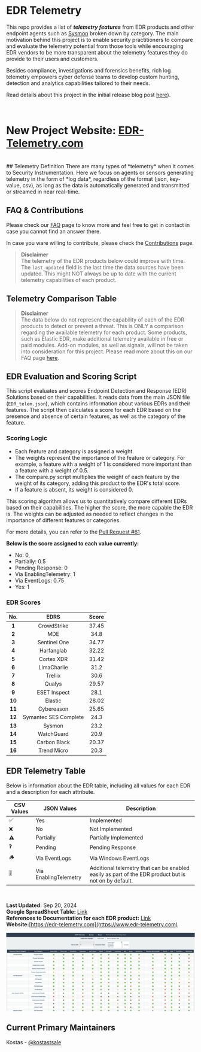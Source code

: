 # EDR Telemetry

This repo provides a list of _**telemetry features**_ from EDR products and other endpoint agents such as [Sysmon](https://learn.microsoft.com/en-us/sysinternals/downloads/sysmon) broken down by category. The main motivation behind this project is to enable security practitioners to compare and evaluate the telemetry potential from those tools while encouraging EDR vendors to be more transparent about the telemetry features they do provide to their users and customers.

Besides compliance, investigations and forensics benefits, rich log telemetry empowers cyber defense teams to develop custom hunting, detection and analytics capabilities tailored to their needs.

Read details about this project in the initial release blog post [here](https://detect.fyi/edr-telemetry-project-a-comprehensive-comparison-d5ed1745384b?sk=b5aade1de1afbabf687620a12aa7a581)). 

<br>

# New Project Website: [**EDR-Telemetry.com**](https://www.edr-telemetry.com)
<br>
## Telemetry Definition
There are many types of *telemetry* when it comes to Security Instrumentation. Here we focus on agents or sensors generating telemetry in the form of *log data*, regardless of the format (json, key-value, csv), as long as the data is automatically generated and transmitted or streamed in near real-time.

## FAQ & Contributions

Please check our [FAQ](https://github.com/tsale/EDR-Telemetry/wiki/FAQ) page to know more and feel free to get in contact in case you cannot find an answer there.

In case you ware willing to contribute, please check the [Contributions](https://github.com/tsale/EDR-Telemetry/wiki#contribution-guidelines) page.

>**Disclaimer**\
The telemetry of the EDR products below could improve with time. The `last_updated` field is the last time the data sources have been updated. This might NOT always be up to date with the current telemetry capabilities of each product.
>

Telemetry Comparison Table
-----------------------------------

>**Disclaimer**\
The data below do not represent the capability of each of the EDR products to detect or prevent a threat. This is ONLY a comparison regarding the available telemetry for each product. Some products, such as Elastic EDR, make additional telemetry available in free or paid modules. Add-on modules, as well as signals, will not be taken into consideration for this project. Please read more about this on our FAQ page [here](https://github.com/tsale/EDR-Telemetry/wiki/FAQ#7-what-is-the-scope-of-the-telemetry-comparison-table-for-edr-products).

<be>

## EDR Evaluation and Scoring Script

This script evaluates and scores Endpoint Detection and Response (EDR) Solutions based on their capabilities. It reads data from the main JSON file (`EDR_telem.json`), which contains information about various EDRs and their features. The script then calculates a score for each EDR based on the presence and absence of certain features, as well as the category of the feature.

### Scoring Logic
- Each feature and category is assigned a weight.
- The weights represent the importance of the feature or category. For example, a feature with a weight of 1 is considered more important than a feature with a weight of 0.5.
- The compare.py script multiplies the weight of each feature by the weight of its category, adding this product to the EDR's total score.
- If a feature is absent, its weight is considered 0.

This scoring algorithm allows us to quantitatively compare different EDRs based on their capabilities. The higher the score, the more capable the EDR is. The weights can be adjusted as needed to reflect changes in the importance of different features or categories.

For more details, you can refer to the [Pull Request #61](https://github.com/tsale/EDR-Telemetry/pull/61).

**Below is the score assigned to each value currently:**

- No: 0,
- Partially: 0.5
- Pending Response: 0
- Via EnablingTelemetry: 1
- Via EventLogs: 0.75
- Yes: 1

### EDR Scores

| **No.** | **EDRS**              | **Score** |
|:-------:|:---------------------:|:---------:|
| **1**   | CrowdStrike           | 37.45     |
| **2**   | MDE                   | 34.8      |
| **3**   | Sentinel One          | 34.77     |
| **4**   | Harfanglab            | 32.22     |
| **5**   | Cortex XDR            | 31.42     |
| **6**   | LimaCharlie           | 31.2      |
| **7**   | Trellix               | 30.6      |
| **8**   | Qualys                | 29.57     |
| **9**   | ESET Inspect          | 28.1      |
| **10**  | Elastic               | 28.02     |
| **11**  | Cybereason            | 25.65     |
| **12**  | Symantec SES Complete | 24.3      |
| **13**  | Sysmon                | 23.2      |
| **14**  | WatchGuard            | 20.9      |
| **15**  | Carbon Black          | 20.37     |
| **16**  | Trend Micro           | 20.3      |


## EDR Telemetry Table
Below is information about the EDR table, including all values for each EDR and a description for each attribute.
<br>

| CSV Values 	| JSON Values               	| Description
|-------	|-----------------------	|-----------------------
| ✅     	| Yes           	        | Implemented
| ❌     	| No       	                | Not Implemented
| ⚠️     	| Partially	                | Partially Implemented
| ❓     	| Pending                	| Pending Response
| 🪵     	| Via EventLogs           	| Via Windows EventLogs
| 🎚️     	| Via EnablingTelemetry         	| Additional telemetry that can be enabled easily as part of the EDR product but is not on by default.
<br>

**Last Updated:** Sep 20, 2024\
**Google SpreadSheet Table:** [Link](https://docs.google.com/spreadsheets/d/1ZMFrD6F6tvPtf_8McC-kWrNBBec_6Si3NW6AoWf3Kbg/edit?usp=sharing) \
**References to Documentation for each EDR product:** [Link](https://github.com/tsale/EDR-Telemetry/wiki#product-documentation-references) \
**Website:**[https://edr-telemetry.com](https://www.edr-telemetry.com)


![Alt text](./images/edr-telemetry_website_screenshot.png)

## Current Primary Maintainers
Kostas - [@kostastsale](https://twitter.com/Kostastsale)
